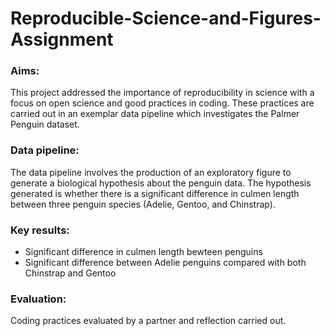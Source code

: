 # Reproducible-Science-and-Figures-Assignment

### Aims:

This project addressed the importance of reproducibility in science with a focus on open science and good practices in coding. These practices are carried out in an exemplar data pipeline which investigates the Palmer Penguin dataset.

### Data pipeline:

The data pipeline involves the production of an exploratory figure to generate a biological hypothesis about the penguin data. The hypothesis generated is whether there is a significant difference in culmen length between three penguin species (Adelie, Gentoo, and Chinstrap).

### Key results:

- Significant difference in culmen length bewteen penguins
- Significant difference between Adelie penguins compared with both Chinstrap and Gentoo

### Evaluation:

Coding practices evaluated by a partner and reflection carried out.

